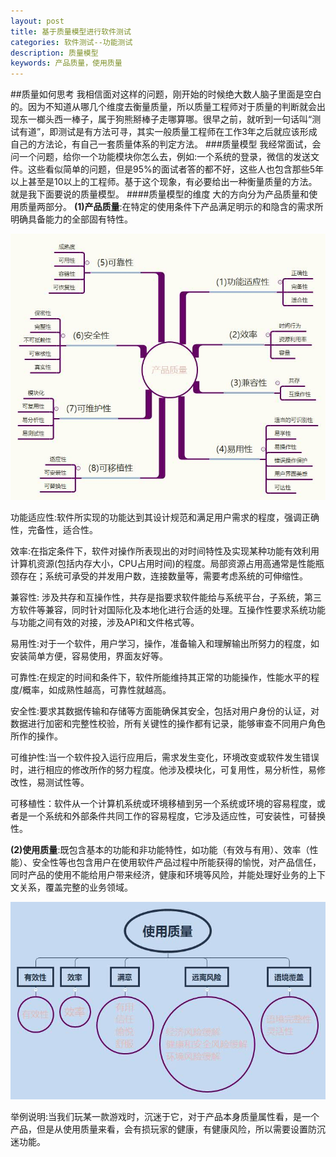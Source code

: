 ```yaml
---
layout: post
title: 基于质量模型进行软件测试
categories: 软件测试--功能测试
description: 质量模型
keywords: 产品质量，使用质量
---
```

##质量如何思考
我相信面对这样的问题，刚开始的时候绝大数人脑子里面是空白的。因为不知道从哪几个维度去衡量质量，所以质量工程师对于质量的判断就会出现东一榔头西一棒子，属于狗熊掰棒子走哪算哪。很早之前，就听到一句话叫“测试有道”，即测试是有方法可寻，其实一般质量工程师在工作3年之后就应该形成自己的方法论，有自己一套质量体系的判定方法。
###质量模型
我经常面试，会问一个问题，给你一个功能模块你怎么去，例如:一个系统的登录，微信的发送文件。这些看似简单的问题，但是95%的面试者答的都不好，这些人也包含那些5年以上甚至是10以上的工程师。基于这个现象，有必要给出一种衡量质量的方法。就是我下面要说的质量模型。
####质量模型的维度
大的方向分为产品质量和使用质量两部分。
**(1)产品质量**:在特定的使用条件下产品满足明示的和隐含的需求所明确具备能力的全部固有特性。

![产品质量](\images\posts\test\产品质量.jpg)

功能适应性:软件所实现的功能达到其设计规范和满足用户需求的程度，强调正确性，完备性，适合性。

效率:在指定条件下，软件对操作所表现出的对时间特性及实现某种功能有效利用计算机资源(包括内存大小，CPU占用时间)的程度。局部资源占用高通常是性能瓶颈存在；系统可承受的并发用户数，连接数量等，需要考虑系统的可伸缩性。

兼容性: 涉及共存和互操作性，共存是指要求软件能给与系统平台，子系统，第三方软件等兼容，同时针对国际化及本地化进行合适的处理。互操作性要求系统功能与功能之间有效的对接，涉及API和文件格式等。

易用性:对于一个软件，用户学习，操作，准备输入和理解输出所努力的程度，如安装简单方便，容易使用，界面友好等。

可靠性:在规定的时间和条件下，软件所能维持其正常的功能操作，性能水平的程度/概率，如成熟性越高，可靠性就越高。

安全性:要求其数据传输和存储等方面能确保其安全，包括对用户身份的认证，对数据进行加密和完整性校验，所有关键性的操作都有记录，能够审查不同用户角色所作的操作。

可维护性:当一个软件投入运行应用后，需求发生变化，环境改变或软件发生错误时，进行相应的修改所作的努力程度。他涉及模块化，可复用性，易分析性，易修改性，易测试性等。

可移植性：软件从一个计算机系统或环境移植到另一个系统或环境的容易程度，或者是一个系统和外部条件共同工作的容易程度，它涉及适应性，可安装性，可替换性。

**(2)使用质量**:既包含基本的功能和非功能特性，如功能（有效与有用）、效率（性能）、安全性等也包含用户在使用软件产品过程中所能获得的愉悦，对产品信任，同时产品的使用不能给用户带来经济，健康和环境等风险，并能处理好业务的上下文关系，覆盖完整的业务领域。

![使用质量](\images\posts\test\使用质量.jpg)

举例说明:当我们玩某一款游戏时，沉迷于它，对于产品本身质量属性看，是一个产品，但是从使用质量来看，会有损玩家的健康，有健康风险，所以需要设置防沉迷功能。

